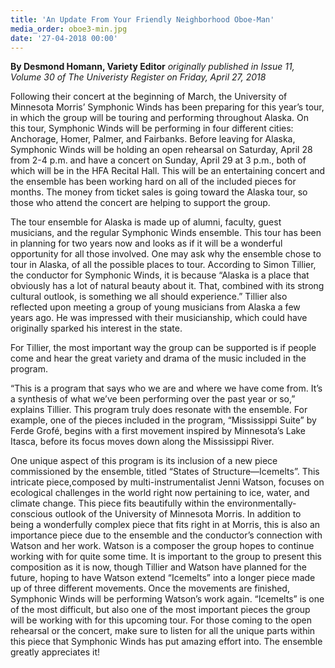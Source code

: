 ```yaml
---
title: 'An Update From Your Friendly Neighborhood Oboe-Man'
media_order: oboe3-min.jpg
date: '27-04-2018 00:00'
---
```


**By Desmond Homann, Variety Editor** _originally published in Issue 11, Volume 30 of The Univeristy Register on Friday, April 27, 2018_

Following their concert at the beginning of March, the University of Minnesota Morris’ Symphonic Winds has been preparing for this year’s tour, in which the group will be touring and performing throughout Alaska. On this tour, Symphonic Winds will be performing in four different cities: Anchorage, Homer, Palmer, and Fairbanks. Before leaving for Alaska, Symphonic Winds will be holding an open rehearsal on Saturday, April 28 from 2-4 p.m. and have a concert on Sunday, April 29 at 3 p.m., both of which will be in the HFA Recital Hall. This will be an entertaining concert and the ensemble has been working hard on all of the included pieces for months. The money from ticket sales is going toward the Alaska tour, so those who attend the concert are helping to support the group.

The tour ensemble for Alaska is made up of alumni, faculty, guest musicians, and the regular Symphonic Winds ensemble. This tour has been in planning for two years now and looks as if it will be a wonderful opportunity for all those involved. One may ask why the ensemble chose to tour in Alaska, of all the possible places to tour. According to Simon Tillier, the conductor for Symphonic Winds, it is because “Alaska is a place that obviously has a lot of natural beauty about it. That, combined with its strong cultural outlook, is something we all should experience.” Tillier also reflected upon meeting a group of young musicians from Alaska a few years ago. He was impressed with their musicianship, which could have originally sparked his interest in the state.

For Tillier, the most important way the group can be supported is if people come and hear the great variety and drama of the music included in the program. 

“This is a program that says who we are and where we have come from. It’s a synthesis of what we’ve been performing over the past year or so,” explains Tillier. This program truly does resonate with the ensemble. For example, one of the pieces included in the program, “Mississippi Suite” by Ferde Grofé, begins with a first movement inspired by Minnesota’s Lake Itasca, before its focus moves down along the Mississippi River. 

One unique aspect of this program is its inclusion of a new piece commissioned by the ensemble, titled “States of Structure—Icemelts”. This intricate piece,composed by multi-instrumentalist Jenni Watson, focuses on ecological challenges in the world right now pertaining to ice, water, and climate change. This piece fits beautifully within the environmentally-conscious outlook of the University of Minnesota Morris. In addition to being a wonderfully complex piece that fits right in at Morris, this is also an importance piece due to the ensemble and the conductor’s connection with Watson and her work. Watson is a composer the group hopes to continue working with for quite some time. It is important to the group to present this composition as it is now, though Tillier and Watson have planned for the future, hoping to have Watson extend “Icemelts” into a longer piece made up of three different movements. Once the movements are finished, Symphonic Winds will be performing Watson’s work again. “Icemelts” is one of the most difficult, but also one of the most important pieces the group will be working with for this upcoming tour. For those coming to the open rehearsal or the concert, make sure to listen for all the unique parts within this piece that Symphonic Winds has put amazing effort into. The ensemble greatly appreciates it!